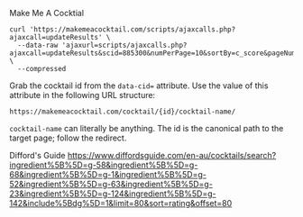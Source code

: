 Make Me A Cocktial

```
curl 'https://makemeacocktail.com/scripts/ajaxcalls.php?ajaxcall=updateResults' \
  --data-raw 'ajaxurl=scripts/ajaxcalls.php?ajaxcall=updateResults&scid=885300&numPerPage=10&sortBy=c_score&pageNum=2000' \
  --compressed
```
Grab the cocktail id from the `data-cid=` attribute. Use the value of this attribute in the following URL structure:
```
https://makemeacocktail.com/cocktail/{id}/cocktail-name/
```
`cocktail-name` can literally be anything. The id is the canonical path to the target page; follow the redirect.

Difford's Guide
https://www.diffordsguide.com/en-au/cocktails/search?ingredient%5B%5D=g-58&ingredient%5B%5D=g-68&ingredient%5B%5D=g-1&ingredient%5B%5D=g-52&ingredient%5B%5D=g-63&ingredient%5B%5D=g-23&ingredient%5B%5D=g-124&ingredient%5B%5D=g-142&include%5Bdg%5D=1&limit=80&sort=rating&offset=80

